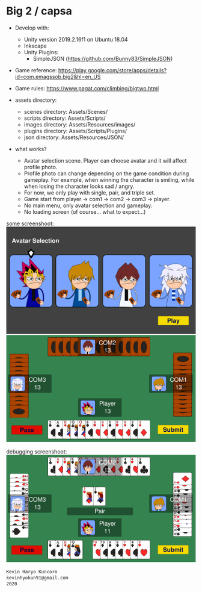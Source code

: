 # Big 2 / capsa
  - Develop with:
    - Unity version 2019.2.16f1 on Ubuntu 18.04
    - Inkscape
    - Unity Plugins:
      -	SimpleJSON (https://github.com/Bunny83/SimpleJSON)

  - Game reference: https://play.google.com/store/apps/details?id=com.emagssob.big2&hl=en_US

  - Game rules: https://www.pagat.com/climbing/bigtwo.html
    
  - assets directory:
    - scenes directory: Assets/Scenes/
    - scripts directory: Assets/Scripts/
    - images directory: Assets/Resources/images/
    - plugins directory: Assets/Scripts/Plugins/
    - json directory: Assets/Resources/JSON/
    
  - what works?
    - Avatar selection scene. Player can choose avatar and it will affect profile photo.
    - Profile photo can change depending on the game condition during gameplay. 
      For example, when winning the character is smiling, 
      while when losing the character looks sad / angry.
    - For now, we only play with single, pair, and triple set.
    - Game start from player -> com1 -> com2 -> com3 -> player.
    - No main menu, only avatar selection and gameplay.
    - No loading screen (of course... what to expect...)

some screenshoot: </br>
![Alt text](Screenshoot/avatarselection.png?raw=true "avatar selection screen")
![Alt text](Screenshoot/gameplay.png?raw=true "game play screen")

debugging screenshoot: </br>
![Alt text](Screenshoot/gameplay2.png?raw=true "debugging game play screen")

``` 
Kevin Haryo Kuncoro
kevinhyokun91@gmail.com
2020 
```
